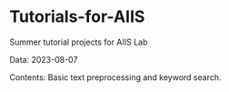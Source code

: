 # Tutorials-for-AIIS
Summer tutorial projects for AIIS Lab

Data: 2023-08-07

Contents:
Basic text preprocessing and keyword search.
